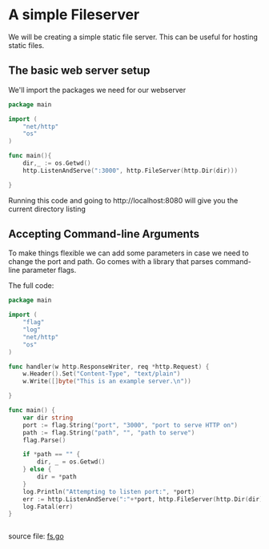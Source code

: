 # A simple Fileserver

We will be creating a simple static file server. This can be useful for hosting static files.


## The basic web server setup

We'll import the packages we need for our webserver

```go
package main 

import (
    "net/http"
    "os"
)

func main(){
    dir,_ := os.Getwd()
    http.ListenAndServe(":3000", http.FileServer(http.Dir(dir)))

}
```

Running this code and going to http://localhost:8080 will give you the current directory listing


## Accepting Command-line Arguments

To make things flexible we can add some parameters in case we need to change the port and path.
Go comes with a library that parses command-line parameter flags. 


The full code: 

```go
package main

import (
	"flag"
	"log"
	"net/http"
	"os"
)

func handler(w http.ResponseWriter, req *http.Request) {
	w.Header().Set("Content-Type", "text/plain")
	w.Write([]byte("This is an example server.\n"))

}

func main() {
	var dir string
	port := flag.String("port", "3000", "port to serve HTTP on")
	path := flag.String("path", "", "path to serve")
	flag.Parse()

	if *path == "" {
		dir, _ = os.Getwd()
	} else {
		dir = *path
	}
	log.Println("Attempting to listen port:", *port)
	err := http.ListenAndServe(":"+*port, http.FileServer(http.Dir(dir)))
	log.Fatal(err)
}



```
source file: [fs.go](code/fs/fs.go)
